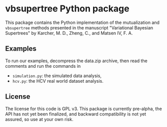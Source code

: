 # vbsupertree Python package

This package contains the Python implementation of 
the mutualization and `vbsupertree` methods presented in the manuscript 
"Variational Bayesian Supertrees" 
by Karcher, M. D., Zheng, C., and Matsen IV, F. A.

## Examples

To run our examples, decompress the data.zip archive,
then read the comments and run the commands in

- `simulation.py`: the simulated data analysis, 
- `hcv.py`: the HCV real world dataset analysis.

## License

The license for this code is GPL v3.
This package is currently pre-alpha,
the API has not yet been finalized,
and backward compatibility is not yet assured,
so use at your own risk.
